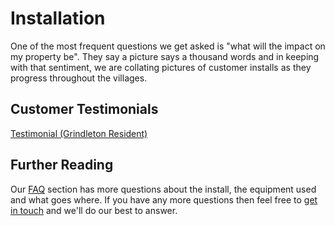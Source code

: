 # Installation
One of the most frequent questions we get asked is "what will the impact on my property be". They say a picture says a thousand words and in keeping with that sentiment, we are collating pictures of customer installs as they progress throughout the villages. 

## Customer Testimonials

[Testimonial (Grindleton Resident)](docs/testimonials/1.md)

## Further Reading
Our [FAQ](faq.md) section has more questions about the install, the equipment used and what goes where. If you have any more questions then feel free to [get in touch](contact.md) and we'll do our best to answer.
